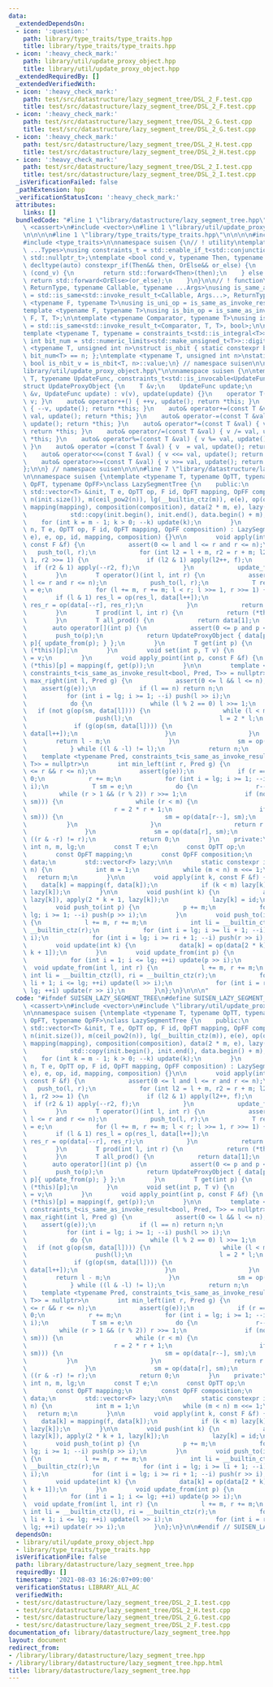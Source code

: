 ```yaml
---
data:
  _extendedDependsOn:
  - icon: ':question:'
    path: library/type_traits/type_traits.hpp
    title: library/type_traits/type_traits.hpp
  - icon: ':heavy_check_mark:'
    path: library/util/update_proxy_object.hpp
    title: library/util/update_proxy_object.hpp
  _extendedRequiredBy: []
  _extendedVerifiedWith:
  - icon: ':heavy_check_mark:'
    path: test/src/datastructure/lazy_segment_tree/DSL_2_F.test.cpp
    title: test/src/datastructure/lazy_segment_tree/DSL_2_F.test.cpp
  - icon: ':heavy_check_mark:'
    path: test/src/datastructure/lazy_segment_tree/DSL_2_G.test.cpp
    title: test/src/datastructure/lazy_segment_tree/DSL_2_G.test.cpp
  - icon: ':heavy_check_mark:'
    path: test/src/datastructure/lazy_segment_tree/DSL_2_H.test.cpp
    title: test/src/datastructure/lazy_segment_tree/DSL_2_H.test.cpp
  - icon: ':heavy_check_mark:'
    path: test/src/datastructure/lazy_segment_tree/DSL_2_I.test.cpp
    title: test/src/datastructure/lazy_segment_tree/DSL_2_I.test.cpp
  _isVerificationFailed: false
  _pathExtension: hpp
  _verificationStatusIcon: ':heavy_check_mark:'
  attributes:
    links: []
  bundledCode: "#line 1 \"library/datastructure/lazy_segment_tree.hpp\"\n\n\n\n#include\
    \ <cassert>\n#include <vector>\n#line 1 \"library/util/update_proxy_object.hpp\"\
    \n\n\n\n#line 1 \"library/type_traits/type_traits.hpp\"\n\n\n\n#include <limits>\n\
    #include <type_traits>\n\nnamespace suisen {\n// ! utility\ntemplate <typename\
    \ ...Types>\nusing constraints_t = std::enable_if_t<std::conjunction_v<Types...>,\
    \ std::nullptr_t>;\ntemplate <bool cond_v, typename Then, typename OrElse>\nconstexpr\
    \ decltype(auto) constexpr_if(Then&& then, OrElse&& or_else) {\n    if constexpr\
    \ (cond_v) {\n        return std::forward<Then>(then);\n    } else {\n       \
    \ return std::forward<OrElse>(or_else);\n    }\n}\n\n// ! function\ntemplate <typename\
    \ ReturnType, typename Callable, typename ...Args>\nusing is_same_as_invoke_result\
    \ = std::is_same<std::invoke_result_t<Callable, Args...>, ReturnType>;\ntemplate\
    \ <typename F, typename T>\nusing is_uni_op = is_same_as_invoke_result<T, F, T>;\n\
    template <typename F, typename T>\nusing is_bin_op = is_same_as_invoke_result<T,\
    \ F, T, T>;\n\ntemplate <typename Comparator, typename T>\nusing is_comparator\
    \ = std::is_same<std::invoke_result_t<Comparator, T, T>, bool>;\n\n// ! integral\n\
    template <typename T, typename = constraints_t<std::is_integral<T>>>\nconstexpr\
    \ int bit_num = std::numeric_limits<std::make_unsigned_t<T>>::digits;\ntemplate\
    \ <typename T, unsigned int n>\nstruct is_nbit { static constexpr bool value =\
    \ bit_num<T> == n; };\ntemplate <typename T, unsigned int n>\nstatic constexpr\
    \ bool is_nbit_v = is_nbit<T, n>::value;\n} // namespace suisen\n\n\n#line 5 \"\
    library/util/update_proxy_object.hpp\"\n\nnamespace suisen {\n\ntemplate <typename\
    \ T, typename UpdateFunc, constraints_t<std::is_invocable<UpdateFunc>> = nullptr>\n\
    struct UpdateProxyObject {\n    T &v;\n    UpdateFunc update;\n    UpdateProxyObject(T\
    \ &v, UpdateFunc update) : v(v), update(update) {}\n    operator T() const { return\
    \ v; }\n    auto& operator++() { ++v, update(); return *this; }\n    auto& operator--()\
    \ { --v, update(); return *this; }\n    auto& operator+=(const T &val) { v +=\
    \ val, update(); return *this; }\n    auto& operator-=(const T &val) { v -= val,\
    \ update(); return *this; }\n    auto& operator*=(const T &val) { v *= val, update();\
    \ return *this; }\n    auto& operator/=(const T &val) { v /= val, update(); return\
    \ *this; }\n    auto& operator%=(const T &val) { v %= val, update(); return *this;\
    \ }\n    auto& operator =(const T &val) { v  = val, update(); return *this; }\n\
    \    auto& operator<<=(const T &val) { v <<= val, update(); return *this; }\n\
    \    auto& operator>>=(const T &val) { v >>= val, update(); return *this; }\n\
    };\n\n} // namespace suisen\n\n\n#line 7 \"library/datastructure/lazy_segment_tree.hpp\"\
    \n\nnamespace suisen {\ntemplate <typename T, typename OpTT, typename F, typename\
    \ OpFT, typename OpFF>\nclass LazySegmentTree {\n    public:\n        LazySegmentTree(const\
    \ std::vector<T> &init, T e, OpTT op, F id, OpFT mapping, OpFF composition) :\
    \ n(init.size()), m(ceil_pow2(n)), lg(__builtin_ctz(m)), e(e), op(op), id(id),\
    \ mapping(mapping), composition(composition), data(2 * m, e), lazy(m, id) {\n\
    \            std::copy(init.begin(), init.end(), data.begin() + m);\n        \
    \    for (int k = m - 1; k > 0; --k) update(k);\n        }\n        LazySegmentTree(int\
    \ n, T e, OpTT op, F id, OpFT mapping, OpFF composition) : LazySegmentTree(std::vector<T>(n,\
    \ e), e, op, id, mapping, composition) {}\n\n        void apply(int l, int r,\
    \ const F &f) {\n            assert(0 <= l and l <= r and r <= n);\n         \
    \   push_to(l, r);\n            for (int l2 = l + m, r2 = r + m; l2 < r2; l2 >>=\
    \ 1, r2 >>= 1) {\n                if (l2 & 1) apply(l2++, f);\n              \
    \  if (r2 & 1) apply(--r2, f);\n            }\n            update_from(l, r);\n\
    \        }\n        T operator()(int l, int r) {\n            assert(0 <= l and\
    \ l <= r and r <= n);\n            push_to(l, r);\n            T res_l = e, res_r\
    \ = e;\n            for (l += m, r += m; l < r; l >>= 1, r >>= 1) {\n        \
    \        if (l & 1) res_l = op(res_l, data[l++]);\n                if (r & 1)\
    \ res_r = op(data[--r], res_r);\n            }\n            return op(res_l, res_r);\n\
    \        }\n        T prod(int l, int r) {\n            return (*this)(l, r);\n\
    \        }\n        T all_prod() {\n            return data[1];\n        }\n \
    \       auto operator[](int p) {\n            assert(0 <= p and p < n);\n    \
    \        push_to(p);\n            return UpdateProxyObject { data[p + m], [this,\
    \ p]{ update_from(p); } };\n        }\n        T get(int p) {\n            return\
    \ (*this)[p];\n        }\n        void set(int p, T v) {\n            (*this)[p]\
    \ = v;\n        }\n        void apply_point(int p, const F &f) {\n           \
    \ (*this)[p] = mapping(f, get(p));\n        }\n\n        template <typename Pred,\
    \ constraints_t<is_same_as_invoke_result<bool, Pred, T>> = nullptr>\n        int\
    \ max_right(int l, Pred g) {\n            assert(0 <= l && l <= n);\n        \
    \    assert(g(e));\n            if (l == n) return n;\n            l += m;\n \
    \           for (int i = lg; i >= 1; --i) push(l >> i);\n            T sm = e;\n\
    \            do {\n                while (l % 2 == 0) l >>= 1;\n             \
    \   if (not g(op(sm, data[l]))) {\n                    while (l < m) {\n     \
    \                   push(l);\n                        l = 2 * l;\n           \
    \             if (g(op(sm, data[l]))) {\n                            sm = op(sm,\
    \ data[l++]);\n                        }\n                    }\n            \
    \        return l - m;\n                }\n                sm = op(sm, data[l++]);\n\
    \            } while ((l & -l) != l);\n            return n;\n        }\n    \
    \    template <typename Pred, constraints_t<is_same_as_invoke_result<bool, Pred,\
    \ T>> = nullptr>\n        int min_left(int r, Pred g) {\n            assert(0\
    \ <= r && r <= n);\n            assert(g(e));\n            if (r == 0) return\
    \ 0;\n            r += m;\n            for (int i = lg; i >= 1; --i) push(r >>\
    \ i);\n            T sm = e;\n            do {\n                r--;\n       \
    \         while (r > 1 && (r % 2)) r >>= 1;\n                if (not g(op(data[r],\
    \ sm))) {\n                    while (r < m) {\n                        push(r);\n\
    \                        r = 2 * r + 1;\n                        if (g(op(data[r],\
    \ sm))) {\n                            sm = op(data[r--], sm);\n             \
    \           }\n                    }\n                    return r + 1 - m;\n\
    \                }\n                sm = op(data[r], sm);\n            } while\
    \ ((r & -r) != r);\n            return 0;\n        }\n    private:\n        const\
    \ int n, m, lg;\n        const T e;\n        const OpTT op;\n        const F id;\n\
    \        const OpFT mapping;\n        const OpFF composition;\n        std::vector<T>\
    \ data;\n        std::vector<F> lazy;\n\n        static constexpr int ceil_pow2(int\
    \ n) {\n            int m = 1;\n            while (m < n) m <<= 1;\n         \
    \   return m;\n        }\n\n        void apply(int k, const F &f) {\n        \
    \    data[k] = mapping(f, data[k]);\n            if (k < m) lazy[k] = composition(f,\
    \ lazy[k]);\n        }\n\n        void push(int k) {\n            apply(2 * k,\
    \ lazy[k]), apply(2 * k + 1, lazy[k]);\n            lazy[k] = id;\n        }\n\
    \        void push_to(int p) {\n            p += m;\n            for (int i =\
    \ lg; i >= 1; --i) push(p >> i);\n        }\n        void push_to(int l, int r)\
    \ {\n            l += m, r += m;\n            int li = __builtin_ctz(l), ri =\
    \ __builtin_ctz(r);\n            for (int i = lg; i >= li + 1; --i) push(l >>\
    \ i);\n            for (int i = lg; i >= ri + 1; --i) push(r >> i);\n        }\n\
    \        void update(int k) {\n            data[k] = op(data[2 * k], data[2 *\
    \ k + 1]);\n        }\n        void update_from(int p) {\n            p += m;\n\
    \            for (int i = 1; i <= lg; ++i) update(p >> i);\n        }\n      \
    \  void update_from(int l, int r) {\n            l += m, r += m;\n           \
    \ int li = __builtin_ctz(l), ri = __builtin_ctz(r);\n            for (int i =\
    \ li + 1; i <= lg; ++i) update(l >> i);\n            for (int i = ri + 1; i <=\
    \ lg; ++i) update(r >> i);\n        }\n};\n}\n\n\n"
  code: "#ifndef SUISEN_LAZY_SEGMENT_TREE\n#define SUISEN_LAZY_SEGMENT_TREE\n\n#include\
    \ <cassert>\n#include <vector>\n#include \"library/util/update_proxy_object.hpp\"\
    \n\nnamespace suisen {\ntemplate <typename T, typename OpTT, typename F, typename\
    \ OpFT, typename OpFF>\nclass LazySegmentTree {\n    public:\n        LazySegmentTree(const\
    \ std::vector<T> &init, T e, OpTT op, F id, OpFT mapping, OpFF composition) :\
    \ n(init.size()), m(ceil_pow2(n)), lg(__builtin_ctz(m)), e(e), op(op), id(id),\
    \ mapping(mapping), composition(composition), data(2 * m, e), lazy(m, id) {\n\
    \            std::copy(init.begin(), init.end(), data.begin() + m);\n        \
    \    for (int k = m - 1; k > 0; --k) update(k);\n        }\n        LazySegmentTree(int\
    \ n, T e, OpTT op, F id, OpFT mapping, OpFF composition) : LazySegmentTree(std::vector<T>(n,\
    \ e), e, op, id, mapping, composition) {}\n\n        void apply(int l, int r,\
    \ const F &f) {\n            assert(0 <= l and l <= r and r <= n);\n         \
    \   push_to(l, r);\n            for (int l2 = l + m, r2 = r + m; l2 < r2; l2 >>=\
    \ 1, r2 >>= 1) {\n                if (l2 & 1) apply(l2++, f);\n              \
    \  if (r2 & 1) apply(--r2, f);\n            }\n            update_from(l, r);\n\
    \        }\n        T operator()(int l, int r) {\n            assert(0 <= l and\
    \ l <= r and r <= n);\n            push_to(l, r);\n            T res_l = e, res_r\
    \ = e;\n            for (l += m, r += m; l < r; l >>= 1, r >>= 1) {\n        \
    \        if (l & 1) res_l = op(res_l, data[l++]);\n                if (r & 1)\
    \ res_r = op(data[--r], res_r);\n            }\n            return op(res_l, res_r);\n\
    \        }\n        T prod(int l, int r) {\n            return (*this)(l, r);\n\
    \        }\n        T all_prod() {\n            return data[1];\n        }\n \
    \       auto operator[](int p) {\n            assert(0 <= p and p < n);\n    \
    \        push_to(p);\n            return UpdateProxyObject { data[p + m], [this,\
    \ p]{ update_from(p); } };\n        }\n        T get(int p) {\n            return\
    \ (*this)[p];\n        }\n        void set(int p, T v) {\n            (*this)[p]\
    \ = v;\n        }\n        void apply_point(int p, const F &f) {\n           \
    \ (*this)[p] = mapping(f, get(p));\n        }\n\n        template <typename Pred,\
    \ constraints_t<is_same_as_invoke_result<bool, Pred, T>> = nullptr>\n        int\
    \ max_right(int l, Pred g) {\n            assert(0 <= l && l <= n);\n        \
    \    assert(g(e));\n            if (l == n) return n;\n            l += m;\n \
    \           for (int i = lg; i >= 1; --i) push(l >> i);\n            T sm = e;\n\
    \            do {\n                while (l % 2 == 0) l >>= 1;\n             \
    \   if (not g(op(sm, data[l]))) {\n                    while (l < m) {\n     \
    \                   push(l);\n                        l = 2 * l;\n           \
    \             if (g(op(sm, data[l]))) {\n                            sm = op(sm,\
    \ data[l++]);\n                        }\n                    }\n            \
    \        return l - m;\n                }\n                sm = op(sm, data[l++]);\n\
    \            } while ((l & -l) != l);\n            return n;\n        }\n    \
    \    template <typename Pred, constraints_t<is_same_as_invoke_result<bool, Pred,\
    \ T>> = nullptr>\n        int min_left(int r, Pred g) {\n            assert(0\
    \ <= r && r <= n);\n            assert(g(e));\n            if (r == 0) return\
    \ 0;\n            r += m;\n            for (int i = lg; i >= 1; --i) push(r >>\
    \ i);\n            T sm = e;\n            do {\n                r--;\n       \
    \         while (r > 1 && (r % 2)) r >>= 1;\n                if (not g(op(data[r],\
    \ sm))) {\n                    while (r < m) {\n                        push(r);\n\
    \                        r = 2 * r + 1;\n                        if (g(op(data[r],\
    \ sm))) {\n                            sm = op(data[r--], sm);\n             \
    \           }\n                    }\n                    return r + 1 - m;\n\
    \                }\n                sm = op(data[r], sm);\n            } while\
    \ ((r & -r) != r);\n            return 0;\n        }\n    private:\n        const\
    \ int n, m, lg;\n        const T e;\n        const OpTT op;\n        const F id;\n\
    \        const OpFT mapping;\n        const OpFF composition;\n        std::vector<T>\
    \ data;\n        std::vector<F> lazy;\n\n        static constexpr int ceil_pow2(int\
    \ n) {\n            int m = 1;\n            while (m < n) m <<= 1;\n         \
    \   return m;\n        }\n\n        void apply(int k, const F &f) {\n        \
    \    data[k] = mapping(f, data[k]);\n            if (k < m) lazy[k] = composition(f,\
    \ lazy[k]);\n        }\n\n        void push(int k) {\n            apply(2 * k,\
    \ lazy[k]), apply(2 * k + 1, lazy[k]);\n            lazy[k] = id;\n        }\n\
    \        void push_to(int p) {\n            p += m;\n            for (int i =\
    \ lg; i >= 1; --i) push(p >> i);\n        }\n        void push_to(int l, int r)\
    \ {\n            l += m, r += m;\n            int li = __builtin_ctz(l), ri =\
    \ __builtin_ctz(r);\n            for (int i = lg; i >= li + 1; --i) push(l >>\
    \ i);\n            for (int i = lg; i >= ri + 1; --i) push(r >> i);\n        }\n\
    \        void update(int k) {\n            data[k] = op(data[2 * k], data[2 *\
    \ k + 1]);\n        }\n        void update_from(int p) {\n            p += m;\n\
    \            for (int i = 1; i <= lg; ++i) update(p >> i);\n        }\n      \
    \  void update_from(int l, int r) {\n            l += m, r += m;\n           \
    \ int li = __builtin_ctz(l), ri = __builtin_ctz(r);\n            for (int i =\
    \ li + 1; i <= lg; ++i) update(l >> i);\n            for (int i = ri + 1; i <=\
    \ lg; ++i) update(r >> i);\n        }\n};\n}\n\n#endif // SUISEN_LAZY_SEGMENT_TREE\n"
  dependsOn:
  - library/util/update_proxy_object.hpp
  - library/type_traits/type_traits.hpp
  isVerificationFile: false
  path: library/datastructure/lazy_segment_tree.hpp
  requiredBy: []
  timestamp: '2021-08-03 16:26:07+09:00'
  verificationStatus: LIBRARY_ALL_AC
  verifiedWith:
  - test/src/datastructure/lazy_segment_tree/DSL_2_I.test.cpp
  - test/src/datastructure/lazy_segment_tree/DSL_2_H.test.cpp
  - test/src/datastructure/lazy_segment_tree/DSL_2_G.test.cpp
  - test/src/datastructure/lazy_segment_tree/DSL_2_F.test.cpp
documentation_of: library/datastructure/lazy_segment_tree.hpp
layout: document
redirect_from:
- /library/library/datastructure/lazy_segment_tree.hpp
- /library/library/datastructure/lazy_segment_tree.hpp.html
title: library/datastructure/lazy_segment_tree.hpp
---
```

